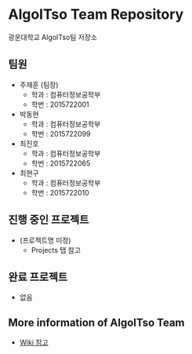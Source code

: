 # AlgoITso Team Repository
광운대학교 AlgoITso팀 저장소  

## 팀원
- 주재훈 (팀장)
    - 학과 : 컴퓨터정보공학부
    - 학번 : 2015722001
- 박동현
    - 학과 : 컴퓨터정보공학부
    - 학번 : 2015722099
- 최진호
    - 학과 : 컴퓨터정보공학부
    - 학번 : 2015722065
- 최현구
    - 학과 : 컴퓨터정보공학부
    - 학번 : 2015722010
  
## 진행 중인 프로젝트
- (프로젝트명 미정)
  - Projects 탭 참고

## 완료 프로젝트
- 없음

## More information of AlgoITso Team
- [Wiki 참고](https://github.com/Hyeon9mak/AlgoITso/wiki)


